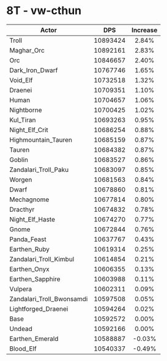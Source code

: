# 8T - vw-cthun
| Actor | DPS | Increase |
|---|:---:|:---:|
|Troll|10893424|2.84%|
|Maghar_Orc|10892161|2.83%|
|Orc|10846657|2.40%|
|Dark_Iron_Dwarf|10767746|1.65%|
|Void_Elf|10732518|1.32%|
|Draenei|10709351|1.10%|
|Human|10704657|1.06%|
|Nightborne|10700425|1.02%|
|Kul_Tiran|10693263|0.95%|
|Night_Elf_Crit|10686254|0.88%|
|Highmountain_Tauren|10685159|0.87%|
|Tauren|10684382|0.87%|
|Goblin|10683527|0.86%|
|Zandalari_Troll_Paku|10683097|0.85%|
|Worgen|10681563|0.84%|
|Dwarf|10678860|0.81%|
|Mechagnome|10677814|0.80%|
|Dracthyr|10674832|0.78%|
|Night_Elf_Haste|10674270|0.77%|
|Gnome|10672844|0.76%|
|Panda_Feast|10637767|0.43%|
|Earthen_Ruby|10619314|0.25%|
|Zandalari_Troll_Kimbul|10614854|0.21%|
|Earthen_Onyx|10606355|0.13%|
|Earthen_Sapphire|10603988|0.11%|
|Vulpera|10602311|0.09%|
|Zandalari_Troll_Bwonsamdi|10597508|0.05%|
|Lightforged_Draenei|10594264|0.02%|
|Base|10592572|0.00%|
|Undead|10592166|0.00%|
|Earthen_Emerald|10588887|-0.03%|
|Blood_Elf|10540337|-0.49%|
